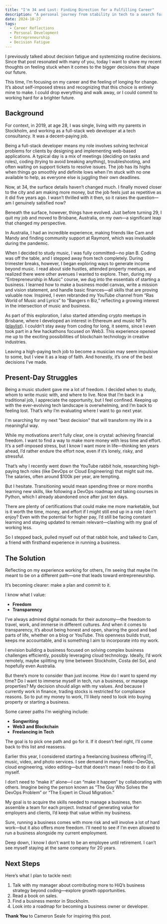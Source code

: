 ```yaml
---
title: "I'm 34 and Lost: Finding Direction for a Fulfilling Career"
description: "A personal journey from stability in tech to a search for purpose, freedom, and fulfillment. Here's how I'm planning my next big career move."
date: 2024-10-27
tags:
  - Career Reflections
  - Personal Development
  - Entrepreneurship
  - Decision Fatigue
---
```


I previously talked about decision fatigue and systemizing routine decisions. Since that post resonated with many of you, today I want to share my recent thoughts on feeling stuck when it comes to the bigger decisions that shape our future.

This time, I’m focusing on my career and the feeling of longing for change. It’s about self-imposed stress and recognizing that this choice is entirely mine to make. I could drop everything and walk away, or I could commit to working hard for a brighter future.

## Background

For context, in 2019, at age 28, I was single, living with my parents in Stockholm, and working as a full-stack web developer at a tech consultancy. It was a decent-paying job.

Being a full-stack developer means my role involves solving technical problems for clients by designing and implementing web-based applications. A typical day is a mix of meetings (deciding on tasks and roles), coding (trying to avoid breaking anything), troubleshooting, and often waiting on support tickets to resolve issues. The job has its highs when things go smoothly and definite lows when I’m stuck with no one available to help, as everyone else is juggling their own deadlines.

Now, at 34, the surface details haven’t changed much. I finally moved closer to the city and am making more money, but the job feels just as repetitive as it did five years ago. I wasn’t thrilled with it then, so it raises the question—am I genuinely satisfied now?

Beneath the surface, however, things have evolved. Just before turning 29, I quit my job and moved to Brisbane, Australia, on my own—a significant leap that changed my perspective.

In Australia, I had an incredible experience, making friends like Cam and Mandy and finding community support at Raymont, which was invaluable during the pandemic.

When I decided to study music, I was fully committed—no plan B. Coding was off the table, and I stepped away from tech completely. During trimester breaks, however, I began exploring ways to generate income beyond music. I read about side hustles, attended property meetups, and realized there were other avenues I wanted to explore. Then, during my “Entrepreneurship in Music” course, we dug into the essentials of starting a business. I learned how to make a business model canvas, write a mission and vision statement, and handle basic finances—all skills that are proving valuable now. Inspired, I even rebranded my YouTube channel from “Ras World of Music and Lyrics” to “Bangers n Biz,” reflecting a growing interest in the intersection of music and business.

As part of this exploration, I also started attending crypto meetups in Brisbane, where I developed an interest in Ethereum and music NFTs ([playlist](https://open.spotify.com/playlist/1yfodJjiskntg9vciGC2p9?si=e6RDzm8fQSWbL5fQjysodg)). I couldn’t stay away from coding for long, it seems, since I even took part in a few hackathons focused on Web3. This experience opened me up to the exciting possibilities of blockchain technology in creative industries.

Leaving a high-paying tech job to become a musician may seem impulsive to some, but I view it as a leap of faith. And honestly, it’s one of the best decisions I’ve made.

## Present-Day Struggles

Being a music student gave me a lot of freedom. I decided when to study, whom to write music with, and where to live. Now that I’m back in a traditional job, I appreciate the opportunity, but I feel confined. Keeping up with the ever-evolving tech landscape is overwhelming, and I’m back to feeling lost. That’s why I’m evaluating where I want to go next year.

I'm searching for my next "best decision" that will transform my life in a meaningful way.

While my motivations aren’t fully clear, one is crystal: achieving financial freedom. I want to find a way to make more money with less time and effort. It’s a self-imposed stress, but I know I want more in life—thinking ten years ahead, I’d rather endure the effort now, even if it’s lonely, risky, and stressful.

That’s why I recently went down the YouTube rabbit hole, researching high-paying tech roles (like DevOps or Cloud Engineering) that might suit me. The salaries, often around $100k per year, are tempting.

But I hesitate. Transitioning would mean spending three or more months learning new skills, like following a DevOps roadmap and taking courses in Python, which I already abandoned once after just ten days.

There are plenty of certifications that could make me more marketable, but is it worth the time, money, and effort if I might still end up in a role I don’t enjoy? Even with the potential for higher pay, I’d still be facing constant learning and staying updated to remain relevant—clashing with my goal of working less.

So I stepped back, pulled myself out of that rabbit hole, and talked to Cam, a friend with firsthand experience in running a business.

## The Solution

Reflecting on my experience working for others, I’m seeing that maybe I’m meant to be on a different path—one that leads toward entrepreneurship.

It’s becoming clearer: make a plan and commit to it.

I know what I value:
- **Freedom**
- **Transparency**

I’ve always admired digital nomads for their autonomy—the freedom to travel, work, and immerse in different cultures. And when it comes to transparency, it’s about being honest and open, sharing the good and bad parts of life, whether on a blog or YouTube. This openness builds trust, keeps me accountable, and is something I aim to incorporate into my work.

I envision building a business focused on solving complex business challenges efficiently, possibly leveraging cloud technology. Ideally, I’d work remotely, maybe splitting my time between Stockholm, Costa del Sol, and hopefully even Australia.

But there’s more to consider than just income. How do I want to spend my time? Do I want to immerse myself in tech, run a business, or manage properties? My decision should align with my values. And because I currently work in finance, trading stocks is restricted for compliance reasons. So to put my money to work, I’ll likely need to look into buying property or starting a business.

Some career paths I’m weighing include:
- **Songwriting**
- **Web3 and Blockchain**
- **Freelancing in Tech**

The goal is to pick one path and go for it. If it doesn’t feel right, I’ll come back to this list and reassess.

Earlier this year, I considered starting a freelancing business offering IT, music, video, and photo services. I see demand in many fields—DevOps, cloud engineering, video editing—but that doesn’t mean I need to do it all myself.

I don’t need to “make it” alone—I can “make it happen” by collaborating with others. Imagine being the person known as “The Guy Who Solves the DevOps Problem” or “The Expert in Cloud Migration.”

My goal is to acquire the skills needed to manage a business, then assemble a team for each project. Instead of generating value for employers and clients, I’d keep that value within my business.

Sure, running a business comes with more risk and will involve a lot of hard work—but it also offers more freedom. I’ll need to see if I’m even allowed to run a business alongside my current employment.

Deep down, I know I don’t want to be an employee until retirement. I can’t see myself staying at the same company for 20 years.

## Next Steps

Here’s what I plan to tackle next:

1. Talk with my manager about contributing more to HiQ’s business strategy beyond coding—explore growth opportunities.
2. Read a book on sales.
3. Find a business mentor in Stockholm.
4. Look into a roadmap for becoming a business owner or developer.

**Thank You** to Cameron Seale for inspiring this post.
